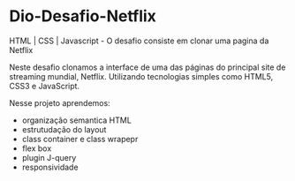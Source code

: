 # Dio-Desafio-Netflix
HTML | CSS | Javascript  - O desafio consiste em clonar uma pagina da Netflix

Neste desafio clonamos a interface de uma das páginas do principal site de streaming mundial, Netflix. Utilizando tecnologias simples como HTML5, CSS3 e JavaScript. 

Nesse projeto aprendemos:

- organização semantica HTML
- estrutudação do layout
- class container e class wrapepr
- flex box
- plugin J-query
- responsividade
